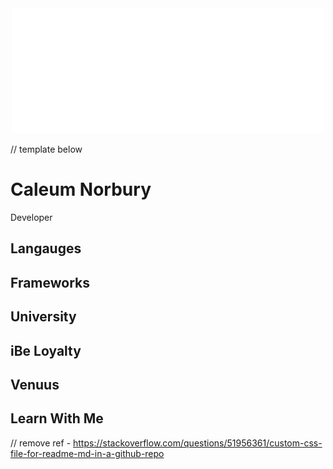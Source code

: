 <div align="center">
    <img src="name.svg" width="500" height="200" alt="css-in-readme">
</div>

<div align="left">

</div>




 // template below 
 
 
# Caleum Norbury

Developer

## Langauges 

## Frameworks 


## University 

## iBe Loyalty 

## Venuus 

## Learn With Me 





// remove ref - https://stackoverflow.com/questions/51956361/custom-css-file-for-readme-md-in-a-github-repo
